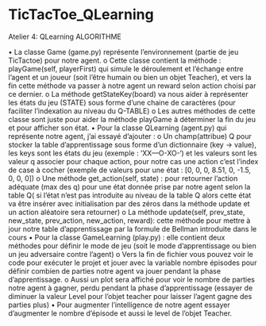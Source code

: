 # TicTacToe_QLearning
Atelier 4: QLearning ALGORITHME

  •	La classe Game (game.py) représente l’environnement (partie de jeu TicTactoe) pour notre agent.
    o	Cette classe contient la méthode : playGame(self, playerFirst) qui simule le déroulement et l’échange entre l’agent et un joueur (soit l’être humain ou bien un objet Teacher), et vers la fin cette méthode va passer à notre agent un reward selon action choisi par ce dernier.
    o	La méthode getStateKey(board) va nous aider à représenter les états du jeu (STATE) sous forme d’une chaine de caractères (pour faciliter l’indexation au niveau du Q-TABLE)
    o	Les autres méthodes de cette classe sont juste pour aider la méthode playGame à déterminer la fin du jeu et pour afficher son état.
  •	Pour la classe QLearning (agent.py) qui représente notre agent, j’ai essayé d’ajouter :
    o	Un champ(attribue) Q pour stocker la table d’apprentissage sous forme d’un dictionnaire (key -> value), les keys sont les états du jeu (exemple : ‘XX—O-XO-‘) et les valeurs sont les valeur q associer pour chaque action, pour notre cas une action c’est l’index de case à cocher (exemple de valeurs pour une état : [0, 0, 0, 8.51, 0, -1.5, 0, 0, 0])
    o	Une méthode get_action(self, state) : pour retourner l’action adéquate (max des q) pour une état donnée prise par notre agent selon la table Q( si l’état n’est pas introduite au niveau de la table Q alors cette état va être insérer avec initialisation par des zéros dans la méthode update et un action aléatoire sera retourner)
    o	La méthode update(self, prev_state, new_state, prev_action, new_action, reward): cette méthode pour mettre à jour notre table d’apprentissage par la formule de Bellman introduite dans le  cours
  •	Pour la classe GameLearning (play.py) : elle contient deux méthodes pour définir le mode de jeu (soit le mode d’apprentissage ou bien un jeu adversaire contre l’agent)
    o	Vers la fin de fichier vous pouvez voir le code pour exécuter le projet et jouer avec la variable nombre épisodes pour définir combien de parties notre agent va jouer pendant la phase d’apprentissage.
    o	Aussi un plot sera affiché pour voir le nombre de parties notre agent à gagner, perdu pendant la phase d’apprentissage (essayer de diminuer la valeur Level pour l’objet teacher pour laisser l’agent gagne des parties plus)
  •	Pour augmenter l’intelligence de notre agent essayer d’augmenter le nombre d’épisode et aussi le level de l’objet Teacher.

